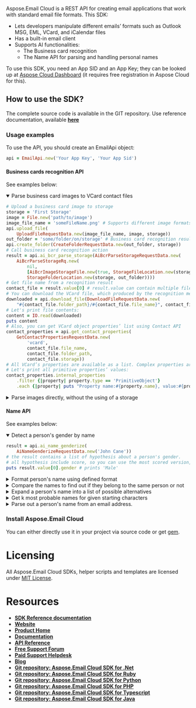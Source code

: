 ﻿Aspose.Email Cloud is a REST API for creating email applications that work with standard email file formats. This SDK:
- Lets developers manipulate different emails’ formats such as Outlook MSG, EML, VCard, and iCalendar files
- Has a built-in email client
- Supports AI functionalities:
    - The Business card recognition
    - The Name API for parsing and handling personal names

To use this SDK, you need an App SID and an App Key; they can be looked up at [Aspose Cloud Dashboard](https://dashboard.aspose.cloud/#/apps) (it requires free registration in Aspose Cloud for this).

## How to use the SDK?
The complete source code is available in the GIT repository. 
Use reference documentation, available [**here**](docs/README.md)

### Usage examples
To use the API, you should create an EmailApi object:
```ruby
api = EmailApi.new('Your App Key', 'Your App Sid')
```

#### Business cards recognition API
See examples below:

<details open>
    <summary>Parse business card images to VCard contact files</summary>

```ruby
# Upload a business card image to storage
storage = 'First Storage'
image = File.new('path/to/image')
image_file_name = 'someFileName.png' # Supports different image formats: PNG, JPEG, BMP, TIFF, GIF, etc.
api.upload_file(
    UploadFileRequestData.new(image_file_name, image, storage))
out_folder = 'some/folder/on/storage' # Business card recognition results will be saved here
api.create_folder(CreateFolderRequestData.new(out_folder, storage))
# Call business card recognition action
result = api.ai_bcr_parse_storage(AiBcrParseStorageRequestData.new(
    AiBcrParseStorageRq.new(
        nil,
        [AiBcrImageStorageFile.new(true, StorageFileLocation.new(storage, '', fileName))],
        StorageFolderLocation.new(storage, out_folder))))
# Get file name from a recognition result
contact_file = result.value[0] # result.value can contain multiple files, if we sent multicard images or multiple images
# You can download the VCard file, which produced by the recognition method
downloaded = api.download_file(DownloadFileRequestData.new(
    "#{contact_file.folder_path}/#{contact_file.file_name}", contact_file.storage))
# Let's print file contents:
content = IO.read(downloaded)
puts content
# Also, you can get VCard object properties’ list using Contact API
contact_properties = api.get_contact_properties(
    GetContactPropertiesRequestData.new(
        'vcard',
        contact_file.file_name,
        contact_file.folder_path,
        contact_file.storage))
# All VCard’s properties are available as a list. Complex properties are represented as hierarchical structures.
# Let's print all primitive properties’ values:
contact_properties.internal_properties
    .filter {|property| property.type == 'PrimitiveObject'}
    .each {|property| puts "Property name:#{property.name}, value:#{property.value}"}
```
</details>

<details>
    <summary>Parse images directly, without the using of a storage</summary>

```ruby

# Read image from file and convert it to Base64 string
image = File.open('path/to/image', 'rb') { |f|
    bin = f.read
    Base64.encode64(bin)
}
result = api.ai_bcr_parse(AiBcrParseRequestData.new(
    AiBcrBase64Rq.new(nil, [AiBcrBase64Image.new(true, image)])))
# Result contains all recognized VCard objects (only the one in our case)
contact_properties = result.value[0]
# VCard object is available as a list of properties, without any external calls:
contact_properties.internal_properties
    .filter {|property| property.type == 'PrimitiveObject'}
    .each {|property| puts "Property name:#{property.name}, value:#{property.value}"}
```
</details>

#### Name API
See examples below:
<details open>
    <summary>Detect a person's gender by name</summary>

```ruby
result = api.ai_name_genderize(
    AiNameGenderizeRequestData.new('John Cane'))
# the result contains a list of hypothesis about a person's gender.
# all hypothesis include score, so you can use the most scored version, which will be the first in a list:
puts result.value[0].gender # prints 'Male'
```
</details>

<details>
    <summary>Format person's name using defined format</summary>

```ruby
result = api.ai_name_format(
    AiNameFormatRequestData.new('Mr. John Michael Cane', nil, nil, nil, nil, '%t%L%f%m'))
puts result.name # prints 'Mr. Cane J. M.'
```
</details>

<details>
    <summary>Compare the names to find out if they belong to the same person or not</summary>

```ruby
first = 'John Michael Cane'
second = 'Cane J.'
result = api.ai_name_match(
    AiNameMatchRequestData.new(first, second))
puts result.similarity >= 0.5 # prints 'true', names look similar
```
</details>

<details>
    <summary>Expand a person's name into a list of possible alternatives</summary>

```ruby
name = 'Smith Bobby'
result = api.ai_name_expand(AiNameExpandRequestData.new(name))
result.names
    .each {|weighted|puts weighted.name} # prints 'Mr. Smith', 'B. Smith', etc.
```
</details>

<details>
    <summary>Get k most probable names for given starting characters</summary>

```ruby
prefix = 'Dav'
result = @api.ai_name_complete(
    AiNameCompleteRequestData.new(prefix))
names = result.names
    .map {|weighted|"#{prefix}#{weighted.name}"}
    .each {|name|puts name} # prints 'David', 'Dave', 'Davis', etc.
```
</details>

<details>
    <summary>Parse out a person's name from an email address.</summary>

```ruby
address = 'john-cane@gmail.com'
result = @api.ai_name_parse_email_address(
    AiNameParseEmailAddressRequestData.new(address))
extracted_values = result.value
    .map { |item| item.name }
    .reduce(:+)
given_name = extracted_values.find {|item| item.category == 'GivenName'}
surname = extracted_values.find {|item| item.category == 'Surname'}
puts given_name.value # prints 'John'
puts surname.value # prints 'Cane'
```
</details>

### Install Aspose.Email Cloud
You can either directly use it in your project via source code or get [gem](https://rubygems.org/gems/asposeemailcloud).

# Licensing
All Aspose.Email Cloud SDKs, helper scripts and templates are licensed under [MIT License](LICENSE).

# Resources
+ [**SDK Reference documentation**](docs/README.md)
+ [**Website**](https://www.aspose.cloud)
+ [**Product Home**](https://products.aspose.cloud/Email/cloud)
+ [**Documentation**](https://docs.aspose.cloud/display/Emailcloud/Home)
+ [**API Reference**](https://apireference.aspose.cloud/email/)
+ [**Free Support Forum**](https://forum.aspose.cloud/c/email)
+ [**Paid Support Helpdesk**](https://helpdesk.aspose.cloud/)
+ [**Blog**](https://blog.aspose.cloud/category/aspose-products/aspose-email-cloud/)
+ [**Git repository: Aspose.Email Cloud SDK for .Net**](https://github.com/aspose-email-cloud/aspose-email-cloud-dotnet)
+ [**Git repository: Aspose.Email Cloud SDK for Ruby**](https://github.com/aspose-email-cloud/aspose-email-cloud-ruby)
+ [**Git repository: Aspose.Email Cloud SDK for Python**](https://github.com/aspose-email-cloud/aspose-email-cloud-python)
+ [**Git repository: Aspose.Email Cloud SDK for PHP**](https://github.com/aspose-email-cloud/aspose-email-cloud-php)
+ [**Git repository: Aspose.Email Cloud SDK for Typescript**](https://github.com/aspose-email-cloud/aspose-email-cloud-node)
+ [**Git repository: Aspose.Email Cloud SDK for Java**](https://github.com/aspose-email-cloud/aspose-email-cloud-java)
